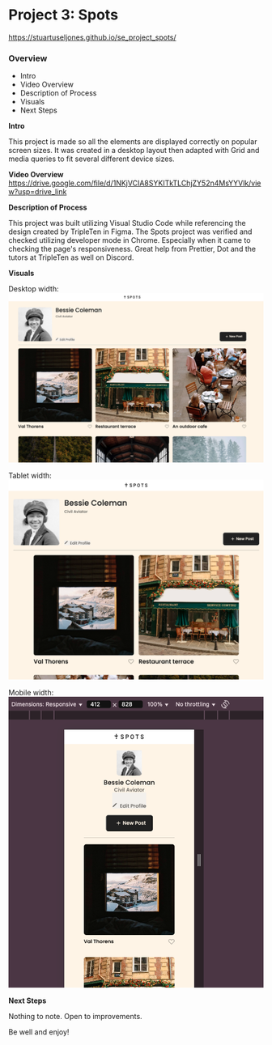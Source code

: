 # Project 3: Spots

https://stuartuseljones.github.io/se_project_spots/

### Overview

- Intro
- Video Overview
- Description of Process
- Visuals
- Next Steps

**Intro**

This project is made so all the elements are displayed correctly on popular screen sizes. It was created in a desktop layout then adapted with Grid and media queries to fit several different device sizes.

**Video Overview**
https://drive.google.com/file/d/1NKjVCIA8SYKITkTLChjZY52n4MsYYVlk/view?usp=drive_link

**Description of Process**

This project was built utilizing Visual Studio Code while referencing the design created by TripleTen in Figma. The Spots project was verified and checked utilizing developer mode in Chrome. Especially when it came to checking the page's responsiveness. Great help from Prettier, Dot and the tutors at TripleTen as well on Discord.

**Visuals**

Desktop width:
![alt text](images/demo/spots1.png)

Tablet width:
![alt text](<images/demo/spots 3.png>)

Mobile width:
![alt text](<images/demo/spots 4 mobile.png>)

**Next Steps**

Nothing to note. Open to improvements.

Be well and enjoy!
